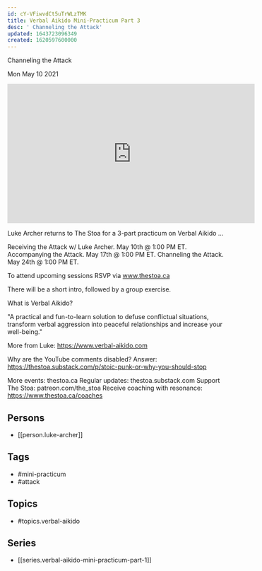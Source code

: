 ```yaml
---
id: cY-VFiwvdCt5uTrWLzTMK
title: Verbal Aikido Mini-Practicum Part 3
desc: ' Channeling the Attack'
updated: 1643723096349
created: 1620597600000
---
```



 Channeling the Attack

Mon May 10 2021

<iframe width="560" height="315" src="https://www.youtube.com/embed/5wdvFInSYZ4" title="Verbal Aikido Mini-Practicum Part 3: Channeling the Attack w/ Luke Archer" frameborder="0" allow="accelerometer; autoplay; clipboard-write; encrypted-media; gyroscope; picture-in-picture" allowfullscreen ></iframe>

Luke Archer returns to The Stoa for a 3-part practicum on Verbal Aikido ...

Receiving the Attack w/ Luke Archer. May 10th @ 1:00 PM ET. 
Accompanying the Attack. May 17th @ 1:00 PM ET.
Channeling the Attack. May 24th @ 1:00 PM ET.

To attend upcoming sessions RSVP via www.thestoa.ca 

There will be a short intro, followed by a group exercise. 

What is Verbal Aikido?

"A practical and fun-to-learn solution to defuse conflictual situations, transform verbal aggression into peaceful relationships and increase your well-being."

More from Luke: https://www.verbal-aikido.com

Why are the YouTube comments disabled? Answer: https://thestoa.substack.com/p/stoic-punk-or-why-you-should-stop

More events: thestoa.ca
Regular updates: thestoa.substack.com
Support The Stoa: patreon.com/the_stoa
Receive coaching with resonance: https://www.thestoa.ca/coaches

## Persons

- [[person.luke-archer]]

## Tags

- #mini-practicum
- #attack

## Topics

- #topics.verbal-aikido

## Series

- [[series.verbal-aikido-mini-practicum-part-1]]

